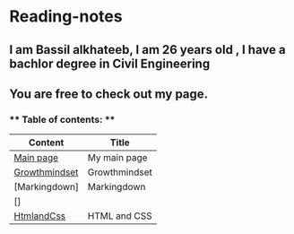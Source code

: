 # Reading-notes
## I am Bassil alkhateeb, I am 26 years old , I have a bachlor degree in Civil Engineering
## You are free to check out my page.
### ** Table of contents: ** 
| Content |   Title    |
| ------- | ---------- |
|  [Main page](https://github.com/Bassilalkhateeb/reading-repo) | My main page |
| [Growthmindset](https://github.com/Bassilalkhateeb/reading-repo/blob/main/markingdown.md) | Growthmindset |
| [Markingdown] | Markingdown |
| [] | | |
| [HtmlandCss](https://github.com/Bassilalkhateeb/reading-repo/blob/main/html%20and%20css.md) | HTML and CSS |
